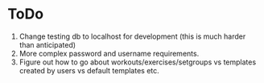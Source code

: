 # ToDo

1. Change testing db to localhost for development (this is much harder than anticipated)
2. More complex password and username requirements.
3. Figure out how to go about workouts/exercises/setgroups vs templates created by users vs default templates etc.